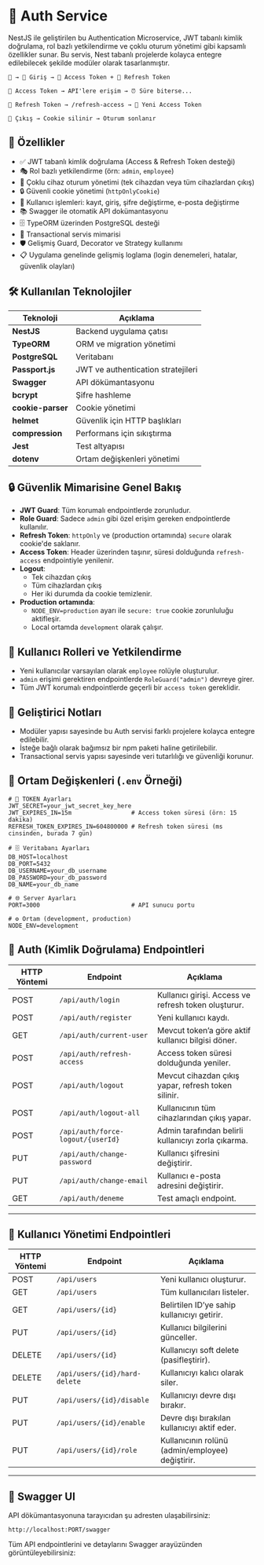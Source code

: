 # 🔐 Auth Service

NestJS ile geliştirilen bu Authentication Microservice, JWT tabanlı kimlik doğrulama, rol bazlı yetkilendirme ve çoklu oturum yönetimi gibi kapsamlı özellikler sunar. Bu servis, Nest tabanlı projelerde kolayca entegre edilebilecek şekilde modüler olarak tasarlanmıştır.

```
🧑 → 🔐 Giriş → 🪪 Access Token + 🍪 Refresh Token

🔐 Access Token → API'lere erişim → ⏰ Süre biterse...

🍪 Refresh Token → /refresh-access → 🔄 Yeni Access Token

🚪 Çıkış → Cookie silinir → Oturum sonlanır
```


## 🚀 Özellikler

- ✅ JWT tabanlı kimlik doğrulama (Access & Refresh Token desteği)
- 🎭 Rol bazlı yetkilendirme (örn: `admin`, `employee`)
- 📱 Çoklu cihaz oturum yönetimi (tek cihazdan veya tüm cihazlardan çıkış)
- 🔒 Güvenli cookie yönetimi (`httpOnlyCookie`)
- 📝 Kullanıcı işlemleri: kayıt, giriş, şifre değiştirme, e-posta değiştirme
- 📚 Swagger ile otomatik API dokümantasyonu
- 🗄️ TypeORM üzerinden PostgreSQL desteği
- 🔄 Transactional servis mimarisi
- 🛡️ Gelişmiş Guard, Decorator ve Strategy kullanımı
- 📋 Uygulama genelinde gelişmiş loglama (login denemeleri, hatalar, güvenlik olayları)

## 🛠️ Kullanılan Teknolojiler

| Teknoloji         | Açıklama                             |
|------------------|--------------------------------------|
| **NestJS**        | Backend uygulama çatısı              |
| **TypeORM**       | ORM ve migration yönetimi            |
| **PostgreSQL**    | Veritabanı                           |
| **Passport.js**   | JWT ve authentication stratejileri   |
| **Swagger**       | API dökümantasyonu                   |
| **bcrypt**        | Şifre hashleme                       |
| **cookie-parser** | Cookie yönetimi                      |
| **helmet**        | Güvenlik için HTTP başlıkları        |
| **compression**   | Performans için sıkıştırma           |
| **Jest**          | Test altyapısı                       |
| **dotenv**        | Ortam değişkenleri yönetimi          |


## 🔒 Güvenlik Mimarisine Genel Bakış

- **JWT Guard**: Tüm korumalı endpointlerde zorunludur.
- **Role Guard**: Sadece `admin` gibi özel erişim gereken endpointlerde kullanılır.
- **Refresh Token**: `httpOnly` ve (production ortamında) `secure` olarak cookie'de saklanır.
- **Access Token**: Header üzerinden taşınır, süresi dolduğunda `refresh-access` endpointiyle yenilenir.
- **Logout**:
  - Tek cihazdan çıkış
  - Tüm cihazlardan çıkış
  - Her iki durumda da cookie temizlenir.
- **Production ortamında**:
  - `NODE_ENV=production` ayarı ile `secure: true` cookie zorunluluğu aktifleşir.
  - Local ortamda `development` olarak çalışır.

## 👤 Kullanıcı Rolleri ve Yetkilendirme

- Yeni kullanıcılar varsayılan olarak `employee` rolüyle oluşturulur.
- `admin` erişimi gerektiren endpointlerde `RoleGuard("admin")` devreye girer.
- Tüm JWT korumalı endpointlerde geçerli bir `access token` gereklidir.

## 🧩 Geliştirici Notları

- Modüler yapısı sayesinde bu Auth servisi farklı projelere kolayca entegre edilebilir.
- İsteğe bağlı olarak bağımsız bir npm paketi haline getirilebilir.
- Transactional servis yapısı sayesinde veri tutarlılığı ve güvenliği korunur.


## 📄 Ortam Değişkenleri (`.env` Örneği)
```env
# 🔐 TOKEN Ayarları
JWT_SECRET=your_jwt_secret_key_here
JWT_EXPIRES_IN=15m                 # Access token süresi (örn: 15 dakika)
REFRESH_TOKEN_EXPIRES_IN=604800000 # Refresh token süresi (ms cinsinden, burada 7 gün)

# 🗄️ Veritabanı Ayarları
DB_HOST=localhost
DB_PORT=5432
DB_USERNAME=your_db_username
DB_PASSWORD=your_db_password
DB_NAME=your_db_name

# 🌐 Server Ayarları
PORT=3000                          # API sunucu portu

# ⚙️ Ortam (development, production)
NODE_ENV=development

```

## 🔐 Auth (Kimlik Doğrulama) Endpointleri

| HTTP Yöntemi | Endpoint                 | Açıklama                                      |
|--------------|--------------------------|-----------------------------------------------|
| POST         | `/api/auth/login`         | Kullanıcı girişi. Access ve refresh token oluşturur. |
| POST         | `/api/auth/register`      | Yeni kullanıcı kaydı.                          |
| GET          | `/api/auth/current-user`  | Mevcut token’a göre aktif kullanıcı bilgisi döner. |
| POST         | `/api/auth/refresh-access`| Access token süresi dolduğunda yeniler.       |
| POST         | `/api/auth/logout`        | Mevcut cihazdan çıkış yapar, refresh token silinir. |
| POST         | `/api/auth/logout-all`    | Kullanıcının tüm cihazlarından çıkış yapar.   |
| POST         | `/api/auth/force-logout/{userId}` | Admin tarafından belirli kullanıcıyı zorla çıkarma. |
| PUT          | `/api/auth/change-password` | Kullanıcı şifresini değiştirir.             |
| PUT          | `/api/auth/change-email`  | Kullanıcı e-posta adresini değiştirir.        |
| GET          | `/api/auth/deneme`        | Test amaçlı endpoint.                          |

---

## 👤 Kullanıcı Yönetimi Endpointleri

| HTTP Yöntemi | Endpoint                      | Açıklama                                    |
|--------------|-------------------------------|---------------------------------------------|
| POST         | `/api/users`                  | Yeni kullanıcı oluşturur.                    |
| GET          | `/api/users`                  | Tüm kullanıcıları listeler.                  |
| GET          | `/api/users/{id}`             | Belirtilen ID’ye sahip kullanıcıyı getirir. |
| PUT          | `/api/users/{id}`             | Kullanıcı bilgilerini günceller.            |
| DELETE       | `/api/users/{id}`             | Kullanıcıyı soft delete (pasifleştirir).   |
| DELETE       | `/api/users/{id}/hard-delete`| Kullanıcıyı kalıcı olarak siler.            |
| PUT          | `/api/users/{id}/disable`     | Kullanıcıyı devre dışı bırakır.             |
| PUT          | `/api/users/{id}/enable`      | Devre dışı bırakılan kullanıcıyı aktif eder.|
| PUT          | `/api/users/{id}/role`        | Kullanıcının rolünü (admin/employee) değiştirir. |

---

## 🧪 Swagger UI
API dökümantasyonuna tarayıcıdan şu adresten ulaşabilirsiniz:

```
http://localhost:PORT/swagger
```

Tüm API endpointlerini ve detaylarını Swagger arayüzünden görüntüleyebilirsiniz:

